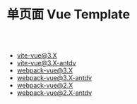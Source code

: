 # 单页面 Vue Template

<br/>
<br/>
 
 * [vite-vue@3.X](https://github.com/yanzhangshuai/vue-template/tree/vite-3.X)
 * [vite-vue@3.X-antdv](https://github.com/yanzhangshuai/vue-template/tree/vite-antd-3.X)
 * [webpack-vue@3.X](https://github.com/yanzhangshuai/vue-template/tree/webpack-3.X)
 * [webpack-vue@3.X-antdv](https://github.com/yanzhangshuai/vue-template/tree/webpack-antd-3.X)
 * [webpack-vue@2.X](https://github.com/yanzhangshuai/vue-template/tree/webpack-2.X)
 * [webpack-vue@2.X-antdv](https://github.com/yanzhangshuai/spa-vue-template/tree/webpack-antd-2.X)
